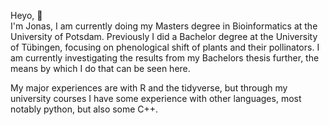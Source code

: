 Heyo,  👋  
I'm Jonas, I am currently doing my Masters degree in Bioinformatics at the University of Potsdam. 
Previously I did a Bachelor degree at the University of Tübingen, focusing on phenological shift of plants 
and their pollinators. I am currently investigating the results from my Bachelors thesis further, the means by which I do that 
can be seen here.

My major experiences are with R and the tidyverse, but through my university courses I have some experience
with other languages, most notably python, but also some C++.
